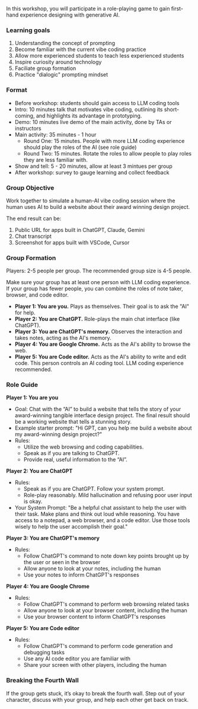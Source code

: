 In this workshop, you will participate in a role-playing game to gain first-hand experience designing with generative AI.

### Learning goals

1. Understanding the concept of prompting
2. Become familiar with the current vibe coding practice
3. Allow more experienced students to teach less experienced students
4. Inspire curiosity around technology
5. Faciliate group formation
6. Practice "dialogic" prompting mindset

### Format

- Before workshop: students should gain access to LLM coding tools
- Intro: 10 minutes talk that motivates vibe coding, outlining its short-coming, and highlights its advantage in prototyping.
- Demo: 10 minutes live demo of the main activity, done by TAs or instructors
- Main activity: 35 minutes - 1 hour
  - Round One: 15 minutes. People with more LLM coding experience should play the roles of the AI (see role guide)
  - Round Two: 15 minutes. Rotate the roles to allow people to play roles they are less familiar with.
- Show and tell: 5 - 20 minutes, allow at least 3 mintues per group
- After workshop: survey to gauge learning and collect feedback

### Group Objective

Work together to simulate a human-AI vibe coding session where the human uses AI to build a website about their award winning design project.

The end result can be:

1. Public URL for apps built in ChatGPT, Claude, Gemini
2. Chat transcript
3. Screenshot for apps built with VSCode, Cursor

### Group Formation

Players: 2-5 people per group. The recommended group size is 4-5 people.

Make sure your group has at least one person with LLM coding experience. If your group has fewer people, you can combine the roles of note taker, browser, and code editor.

- **Player 1: You are you.** Plays as themselves. Their goal is to ask the "AI" for help.
- **Player 2: You are ChatGPT.** Role-plays the main chat interface (like ChatGPT).
- **Player 3: You are ChatGPT's memory.** Observes the interaction and takes notes, acting as the AI's memory.
- **Player 4: You are Google Chrome.** Acts as the AI's ability to browse the web.
- **Player 5: You are Code editor.** Acts as the AI's ability to write and edit code. This person controls an AI coding tool. LLM coding experience recommended.

### Role Guide

**Player 1: You are you**

- Goal: Chat with the “AI” to build a website that tells the story of your award-winning tangible interface design project. The final result should be a working website that tells a stunning story.
- Example starter prompt: "Hi GPT, can you help me build a website about my award-winning design project?"
- Rules:
  - Utilize the web browsing and coding capabilities.
  - Speak as if you are talking to ChatGPT.
  - Provide real, useful information to the “AI”.

**Player 2: You are ChatGPT**

- Rules:
  - Speak as if you are ChatGPT. Follow your system prompt.
  - Role-play reasonably. Mild hallucination and refusing poor user input is okay.
- Your System Prompt: "Be a helpful chat assistant to help the user with their task. Make plans and think out loud while reasoning. You have access to a notepad, a web browser, and a code editor. Use those tools wisely to help the user accomplish their goal."

**Player 3: You are ChatGPT's memory**

- Rules:
  - Follow ChatGPT's command to note down key points brought up by the user or seen in the browser
  - Allow anyone to look at your notes, including the human
  - Use your notes to inform ChatGPT's responses

**Player 4: You are Google Chrome**

- Rules:
  - Follow ChatGPT's command to perform web browsing related tasks
  - Allow anyone to look at your browser content, including the human
  - Use your browser content to inform ChatGPT's responses

**Player 5: You are Code editor**

- Rules:
  - Follow ChatGPT's command to perform code generation and debugging tasks
  - Use any AI code editor you are familiar with
  - Share your screen with other players, including the human

### Breaking the Fourth Wall

If the group gets stuck, it’s okay to break the fourth wall. Step out of your character, discuss with your group, and help each other get back on track.
